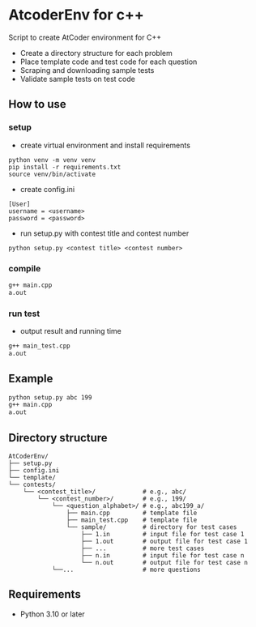 # AtcoderEnv for c++
Script to create AtCoder environment for C++
- Create a directory structure for each problem
- Place template code and test code for each question
- Scraping and downloading sample tests
- Validate sample tests on test code

## How to use
### setup
- create virtual environment and install requirements
```
python venv -m venv venv
pip install -r requirements.txt
source venv/bin/activate
```

- create config.ini
```
[User]
username = <username>
password = <password>
```

- run setup.py with contest title and contest number
```
python setup.py <contest title> <contest number>
```

### compile
```sh
g++ main.cpp
a.out
```

### run test
- output result and running time
```sh
g++ main_test.cpp
a.out
```

## Example
```sh
python setup.py abc 199
g++ main.cpp
a.out
```

## Directory structure
```
AtCoderEnv/
├── setup.py
├── config.ini
└── template/
└── contests/
    └── <contest_title>/             # e.g., abc/
        └── <contest_number>/        # e.g., 199/
            └── <question_alphabet>/ # e.g., abc199_a/
                ├── main.cpp         # template file
                ├── main_test.cpp    # template file
                └── sample/          # directory for test cases
                    ├── 1.in         # input file for test case 1
                    ├── 1.out        # output file for test case 1
                    ├── ...          # more test cases
                    ├── n.in         # input file for test case n
                    └── n.out        # output file for test case n
            └──...                   # more questions
```

## Requirements
- Python 3.10 or later